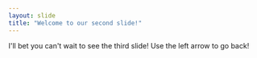 ```yaml
---
layout: slide
title: "Welcome to our second slide!"
---
```

I'll bet you can't wait to see the third slide!
Use the left arrow to go back!
